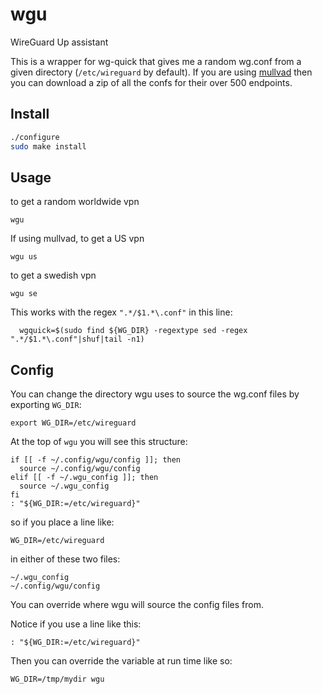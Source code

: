 # wgu
WireGuard Up assistant

This is a wrapper for wg-quick that gives me a random wg.conf from a given directory (`/etc/wireguard` by default).  If you are using [mullvad](https://mullvad.net/) then you can download a zip of all the confs for their over 500 endpoints.

## Install

 ```sh
./configure
sudo make install
```

## Usage

to get a random worldwide vpn

```
wgu
```

If using mullvad, to get a US vpn

```
wgu us
```

to get a swedish vpn

```
wgu se
```

This works with the regex `".*/$1.*\.conf"` in this line:

```
  wgquick=$(sudo find ${WG_DIR} -regextype sed -regex ".*/$1.*\.conf"|shuf|tail -n1)
```

## Config

You can change the directory wgu uses to source the wg.conf files by exporting `WG_DIR`:

```
export WG_DIR=/etc/wireguard
```

At the top of `wgu` you will see this structure:

```
if [[ -f ~/.config/wgu/config ]]; then
  source ~/.config/wgu/config
elif [[ -f ~/.wgu_config ]]; then
  source ~/.wgu_config
fi
: "${WG_DIR:=/etc/wireguard}"
```

so if you place a line like:

```
WG_DIR=/etc/wireguard
```

in either of these two files:

```
~/.wgu_config
~/.config/wgu/config
```

You can override where wgu will source the config files from.

Notice if you use a line like this:

```
: "${WG_DIR:=/etc/wireguard}"
```

Then you can override the variable at run time like so:

```
WG_DIR=/tmp/mydir wgu
```
